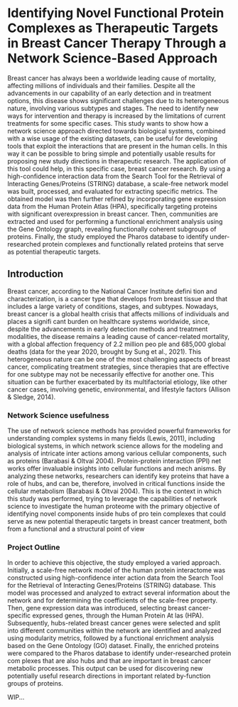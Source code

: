 # Identifying Novel Functional Protein Complexes as Therapeutic Targets in Breast Cancer Therapy Through a Network Science-Based Approach

Breast cancer has always been a worldwide leading cause of mortality, affecting millions of individuals and their families. Despite all the advancements in our capability of an early detection and in treatment options, this disease shows significant challenges due to its heterogeneous nature, involving various subtypes and stages. The need to identify new ways for intervention and therapy is increased by the limitations of current treatments for some specific cases. This study wants to show how a network science approach directed towards biological systems, combined with a wise usage of the existing datasets, can be useful for developing tools that exploit the interactions that are present in the human cells. In this way it can be possible to bring simple and potentially usable results for proposing new study directions in therapeutic research. The application of this tool could help, in this specific case, breast cancer research. By using a high-confidence interaction data from the Search Tool for the Retrieval of Interacting Genes/Proteins (STRING) database, a scale-free network model was built, processed, and evaluated for extracting specific metrics. The obtained model was then further refined by incorporating gene expression data from the Human Protein Atlas (HPA), specifically targeting proteins with significant overexpression in breast cancer. Then, communities are extracted and used for performing a functional enrichment analysis using the Gene Ontology graph, revealing functionally coherent subgroups of proteins. Finally, the study employed the Pharos database to identify under-researched protein complexes and functionally related proteins that serve as potential therapeutic targets.

## Introduction

Breast cancer, according to the National Cancer Institute defini tion and characterization, is a cancer type that develops from breast tissue and that includes a large variety of conditions, stages, and subtypes. Nowadays, breast cancer is a global health crisis that affects millions of individuals and places a signifi cant burden on healthcare systems worldwide, since, despite the advancements in early detection methods and treatment modalities, the disease remains a leading cause of cancer-related mortality, with a global affection frequency of 2.2 million peo ple and 685,000 global deaths (data for the year 2020, brought by Sung et al., 2021). This heterogeneous nature can be one of the most challenging aspects of breast cancer, complicating treatment strategies, since therapies that are effective for one subtype may not be necessarily effective for another one. This situation can be further exacerbated by its multifactorial etiology, like other cancer cases, involving genetic, environmental, and lifestyle factors (Allison & Sledge, 2014).

###  Network Science usefulness

The use of network science methods has provided powerful frameworks for understanding complex systems in many fields (Lewis, 2011), including biological systems, in which network science allows for the modeling and analysis of intricate inter actions among various cellular components, such as proteins (Barabasi & Oltvai 2004). Protein-protein interaction (PPI) net works offer invaluable insights into cellular functions and mech anisms. By analyzing these networks, researchers can identify key proteins that have a role of hubs, and can be, therefore, involved in critical functions inside the cellular metabolism (Barabasi & Oltvai 2004). This is the context in which this study was performed, trying to leverage the capabilities of network science to investigate the human proteome with the primary objective of identifying novel components inside hubs of pro tein complexes that could serve as new potential therapeutic targets in breast cancer treatment, both from a functional and a structural point of view

### Project Outline

In order to achieve this objective, the study employed a varied approach. Initially, a scale-free network model of the human protein interactome was constructed using high-confidence inter action data from the Search Tool for the Retrieval of Interacting Genes/Proteins (STRING) database. This model was processed and analyzed to extract several information about the network and for determining the coefficients of the scale-free property. Then, gene expression data was introduced, selecting breast cancer-specific expressed genes, through the Human Protein At las (HPA). Subsequently, hubs-related breast cancer genes were selected and split into different communities within the network are identified and analyzed using modularity metrics, followed by a functional enrichment analysis based on the Gene Ontology (GO) dataset. Finally, the enriched proteins were compared to the Pharos database to identify under-researched protein com plexes that are also hubs and that are important in breast cancer metabolic processes. This output can be used for discovering new potentially useful research directions in important related by-function groups of proteins.

WIP...